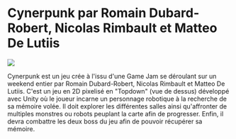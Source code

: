 # Cynerpunk par Romain Dubard-Robert, Nicolas Rimbault et Matteo De Lutiis

![](logo%20Team/logo%20floppy%20projeckt%20blue.png)

Cynerpunk est un jeu crée à l'issu d'une Game Jam se déroulant sur un weekend entier par Romain Dubard-Robert, Nicolas Rimbault et Matteo De Lutiis.
C'est un jeu en 2D pixelisé en "Topdown" (vue de dessus) développé avec Unity où le joueur incarne un personnage robotique à la recherche de sa mémoire volée. Il doit explorer les différentes salles ainsi qu'affronter de multiples monstres ou robots peuplant la carte afin de progresser. Enfin, il devra combattre les deux boss du jeu afin de pouvoir récupérer sa mémoire.